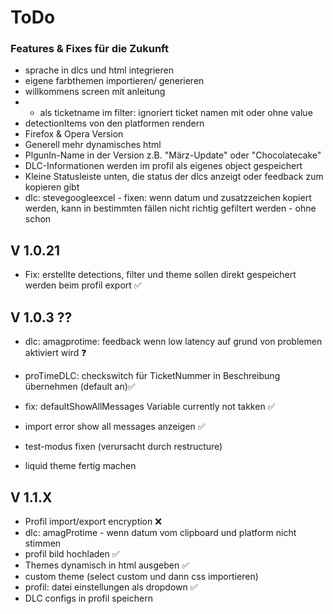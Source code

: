 # ToDo

### Features & Fixes für die Zukunft
 
- sprache in dlcs und html integrieren
- eigene farbthemen importieren/ generieren
- willkommens screen mit anleitung
- * als ticketname im filter: ignoriert ticket namen mit oder ohne value
- detectionItems von den platformen rendern
- Firefox & Opera Version
- Generell mehr dynamisches html
- PlgunIn-Name in der Version z.B. "März-Update" oder "Chocolatecake"
- DLC-Informationen werden im profil als eigenes object gespeichert
- Kleine Statusleiste unten, die status der dlcs anzeigt oder feedback zum kopieren gibt
- dlc: stevegoogleexcel - fixen: wenn datum und zusatzzeichen kopiert werden, kann in bestimmten fällen nicht richtig gefiltert werden - ohne schon

## V 1.0.21
- Fix: erstellte detections, filter und theme sollen direkt gespeichert werden beim profil export ✅

## V 1.0.3 ??
- dlc: amagprotime: feedback wenn low latency auf grund von problemen aktiviert wird ❓
- proTimeDLC: checkswitch für TicketNummer in Beschreibung übernehmen (default an)✅
- fix: defaultShowAllMessages Variable currently not takken ✅
- import error show all messages anzeigen ✅

- test-modus fixen (verursacht durch restructure)
- liquid theme fertig machen

## V 1.1.X
- Profil import/export encryption ❌
- dlc: amagProtime - wenn datum vom clipboard und platform nicht stimmen
- profil bild hochladen ✅
- Themes dynamisch in html ausgeben ✅
- custom theme (select custom und dann css importieren)
- profil: datei einstellungen als dropdown ✅
- DLC configs in profil speichern